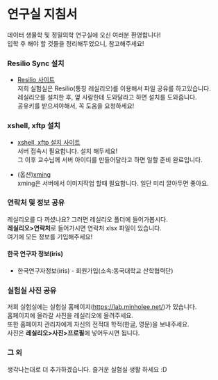 # 연구실 지침서

데이터 생물학 및 정밀의학 연구실에 오신 여러분 환영합니다!  
입학 후 해야 할 것들을 정리해두었으니, 참고해주세요!

### Resilio Sync 설치
- [Resilio 사이트](https://www.resilio.com/individuals/)  
저희 실험실은 Resilio(통칭 레실리오)를 이용해서 파일 공유를 하고있습니다.  
레실리오를 설치한 후, 옆 사람한테 도와달라고 하면 설치를 도와줍니다.  
공유키를 받으셔야해서, 꼭 도움을 요청하세요!  
  
### xshell, xftp 설치
- [xshell, xftp 설치 사이트](https://www.netsarang.com/en/free-for-home-school/)  
서버 접속시 필요합니다. 설치 해두세요!  
그 이후 교수님께 서버 아이디를 만들어달라고 하면 일할 준비 완료입니다.  

- (옵션)[xming](https://sourceforge.net/projects/xming/)  
xming은 서버에서 이미지작업 할때 필요합니다. 일단 미리 깔아두면 좋아요.

### 연락처 및 정보 공유  
레실리오를 다 까셨나요? 그러면 레실리오 폴더에 들어가봅시다.  
**레실리오>연락처**로 들어가시면 연락처 xlsx 파일이 있습니다.  
여기에 모든 정보를 기입해주세요!  

#### 한국 연구자 정보(iris)  
- 한국연구자정보(iris) - 회원가입(소속:동국대학교 산학협력단)  

### 실험실 사진 공유
저희 실험실에는 실험실 홈페이지(https://lab.minholee.net/)가 있습니다.  
홈페이지에 올라갈 사진을 레실리오에 올려주세요.  
또한 홈페이지 관리자에게 자신의 전적대 학적(한글, 영문)을 보내주세요.  
사진은 **레실리오>사진>프로필**에 넣어두시면 됩니다.  

### 그 외

생각나는대로 더 추가하겠습니다.
즐거운 실험실 생활 하세요 :D
